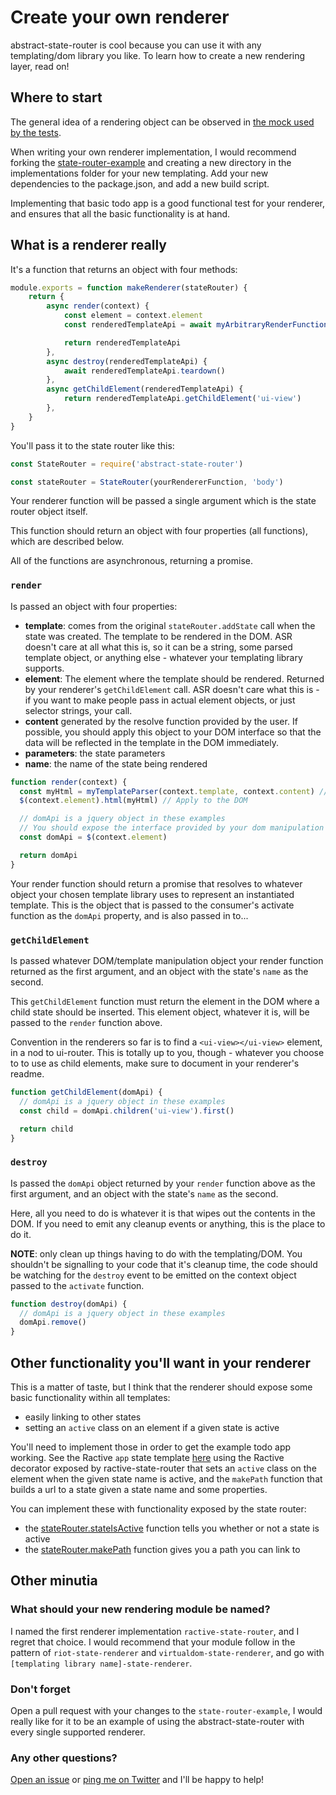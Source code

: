 # Create your own renderer

abstract-state-router is cool because you can use it with any templating/dom library you like.  To learn how to create a new rendering layer, read on!

## Where to start

The general idea of a rendering object can be observed in [the mock used by the tests](https://github.com/TehShrike/abstract-state-router/blob/master/test/helpers/renderer-mock.js#L21).

When writing your own renderer implementation, I would recommend forking the [state-router-example](https://github.com/TehShrike/state-router-example) and creating a new directory in the implementations folder for your new templating.  Add your new dependencies to the package.json, and add a new build script.

Implementing that basic todo app is a good functional test for your renderer, and ensures that all the basic functionality is at hand.

## What is a renderer really

It's a function that returns an object with four methods:

```js
module.exports = function makeRenderer(stateRouter) {
	return {
		async render(context) {
			const element = context.element
			const renderedTemplateApi = await myArbitraryRenderFunction(element)

			return renderedTemplateApi
		},
		async destroy(renderedTemplateApi) {
			await renderedTemplateApi.teardown()
		},
		async getChildElement(renderedTemplateApi) {
			return renderedTemplateApi.getChildElement('ui-view')
		},
	}
}
```

You'll pass it to the state router like this:

```js
const StateRouter = require('abstract-state-router')

const stateRouter = StateRouter(yourRendererFunction, 'body')
```

Your renderer function will be passed a single argument which is the state router object itself.

This function should return an object with four properties (all functions), which are described below.

All of the functions are asynchronous, returning a promise.

### `render`

Is passed an object with four properties:

- **template**: comes from the original `stateRouter.addState` call when the state was created.  The template to be rendered in the DOM.  ASR doesn't care at all what this is, so it can be a string, some parsed template object, or anything else - whatever your templating library supports.
- **element**: The element where the template should be rendered.  Returned by your renderer's `getChildElement` call.  ASR doesn't care what this is - if you want to make people pass in actual element objects, or just selector strings, your call.
- **content** generated by the resolve function provided by the user.  If possible, you should apply this object to your DOM interface so that the data will be reflected in the template in the DOM immediately.
- **parameters**: the state parameters
- **name**: the name of the state being rendered

```js
function render(context) {
  const myHtml = myTemplateParser(context.template, context.content) // Compile template and content
  $(context.element).html(myHtml) // Apply to the DOM

  // domApi is a jquery object in these examples
  // You should expose the interface provided by your dom manipulation library of choice
  const domApi = $(context.element)

  return domApi
}
```

Your render function should return a promise that resolves to whatever object your chosen template library uses to represent an instantiated template.  This is the object that is passed to the consumer's activate function as the `domApi` property, and is also passed in to...

### `getChildElement`

Is passed whatever DOM/template manipulation object your render function returned as the first argument, and an object with the state's `name` as the second.

This `getChildElement` function must return the element in the DOM where a child state should be inserted.  This element object, whatever it is, will be passed to the `render` function above.

Convention in the renderers so far is to find a `<ui-view></ui-view>` element, in a nod to ui-router.  This is totally up to you, though - whatever you choose to to use as child elements, make sure to document in your renderer's readme.

```js
function getChildElement(domApi) {
  // domApi is a jquery object in these examples
  const child = domApi.children('ui-view').first()

  return child
}
```

### `destroy`

Is passed the `domApi` object returned by your `render` function above as the first argument, and an object with the state's `name` as the second.

Here, all you need to do is whatever it is that wipes out the contents in the DOM.  If you need to emit any cleanup events or anything, this is the place to do it.

**NOTE**: only clean up things having to do with the templating/DOM.  You shouldn't be signalling to your code that it's cleanup time, the code should be watching for the `destroy` event to be emitted on the context object passed to the `activate` function.

```js
function destroy(domApi) {
  // domApi is a jquery object in these examples
  domApi.remove()
}
```

## Other functionality you'll want in your renderer

This is a matter of taste, but I think that the renderer should expose some basic functionality within all templates:

- easily linking to other states
- setting an `active` class on an element if a given state is active

You'll need to implement those in order to get the example todo app working.  See the Ractive `app` state template [here](https://github.com/TehShrike/state-router-example/blob/master/implementations/ractive/app/app.html#L5-L7) using the Ractive decorator exposed by ractive-state-router that sets an `active` class on the element when the given state name is active, and the `makePath` function that builds a url to a state given a state name and some properties.

You can implement these with functionality exposed by the state router:

- the [stateRouter.stateIsActive](https://github.com/TehShrike/abstract-state-router#staterouterstateisactivestatename-stateparameters) function tells you whether or not a state is active
- the [stateRouter.makePath](https://github.com/TehShrike/abstract-state-router#stateroutermakepathstatename-stateparameters) function gives you a path you can link to

## Other minutia

### What should your new rendering module be named?

I named the first renderer implementation `ractive-state-router`, and I regret that choice.  I would recommend that your module follow in the pattern of `riot-state-renderer` and `virtualdom-state-renderer`, and go with `[templating library name]-state-renderer`.

### Don't forget

Open a pull request with your changes to the `state-router-example`, I would really like for it to be an example of using the abstract-state-router with every single supported renderer.

### Any other questions?

[Open an issue](https://github.com/TehShrike/abstract-state-router/issues) or [ping me on Twitter](https://twitter.com/TehShrike) and I'll be happy to help!
